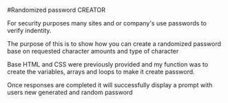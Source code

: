 #Randomized password CREATOR

For security purposes many sites and or company's use passwords to verify indentity.

The purpose of this is to show how you can create a randomized password base on requested character amounts and type of character

Base HTML and CSS were previously provided and my function was to create the variables, arrays and loops to make it create password. 

Once responses are completed it will successfully display a prompt with users new generated and random password
